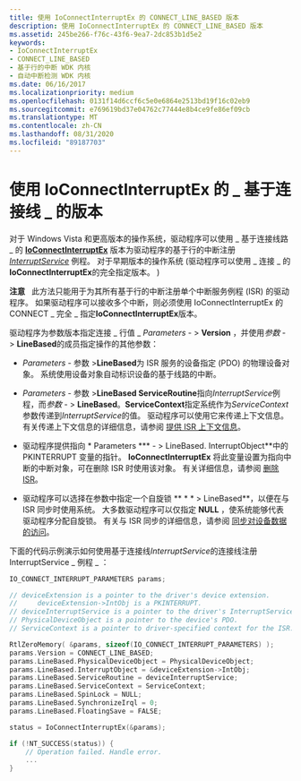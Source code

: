 ```yaml
---
title: 使用 IoConnectInterruptEx 的 CONNECT_LINE_BASED 版本
description: 使用 IoConnectInterruptEx 的 CONNECT_LINE_BASED 版本
ms.assetid: 245be266-f76c-43f6-9ea7-2dc853b1d5e2
keywords:
- IoConnectInterruptEx
- CONNECT_LINE_BASED
- 基于行的中断 WDK 内核
- 自动中断检测 WDK 内核
ms.date: 06/16/2017
ms.localizationpriority: medium
ms.openlocfilehash: 0131f14d6ccf6c5e0e6864e2513bd19f16c02eb9
ms.sourcegitcommit: e769619bd37e04762c77444e8b4ce9fe86ef09cb
ms.translationtype: MT
ms.contentlocale: zh-CN
ms.lasthandoff: 08/31/2020
ms.locfileid: "89187703"
---
```

# <a name="using-the-connect_line_based-version-of-ioconnectinterruptex"></a>使用 IoConnectInterruptEx 的 \_ 基于连接线 \_ 的版本


对于 Windows Vista 和更高版本的操作系统，驱动程序可以使用 \_ 基于连接线路 \_ 的 [**IoConnectInterruptEx**](/windows-hardware/drivers/ddi/wdm/nf-wdm-ioconnectinterruptex) 版本为驱动程序的基于行的中断注册 [*InterruptService*](/windows-hardware/drivers/ddi/wdm/nc-wdm-kservice_routine) 例程。 对于早期版本的操作系统 (驱动程序可以使用 \_ 连接 \_ 的 **IoConnectInterruptEx**的完全指定版本。 ) 

**注意**   此方法只能用于为其所有基于行的中断注册单个中断服务例程 (ISR) 的驱动程序。 如果驱动程序可以接收多个中断，则必须使用 IoConnectInterruptEx 的 CONNECT \_ 完全 \_ 指定**IoConnectInterruptEx**版本。

 

驱动程序为参数版本指定连接 \_ 行值 \_ *Parameters* - &gt; **Version** ，并使用*参数* - &gt; **LineBased**的成员指定操作的其他参数：

-   *Parameters* - 参数 &gt;**LineBased**为 ISR 服务的设备指定 (PDO) 的物理设备对象。 系统使用设备对象自动标识设备的基于线路的中断。

-   *Parameters* - 参数 &gt;**LineBased ServiceRoutine**指向*InterruptService*例程，而*参数* - &gt; **LineBased**。**ServiceContext**指定系统作为*ServiceContext*参数传递到*InterruptService*的值。 驱动程序可以使用它来传递上下文信息。 有关传递上下文信息的详细信息，请参阅 [提供 ISR 上下文信息](providing-isr-context-information.md)。

-   驱动程序提供指向 * Parameters *** - &gt; LineBased. InterruptObject**中的 PKINTERRUPT 变量的指针。 **IoConnectInterruptEx** 将此变量设置为指向中断的中断对象，可在删除 ISR 时使用该对象。 有关详细信息，请参阅 [删除 ISR](removing-an-isr.md)。

-   驱动程序可以选择在参数中指定一个自旋锁 ** * * &gt; LineBased**，以便在与 ISR 同步时使用系统。 大多数驱动程序可以仅指定 **NULL** ，使系统能够代表驱动程序分配自旋锁。 有关与 ISR 同步的详细信息，请参阅 [同步对设备数据的访问](synchronizing-access-to-device-data.md)。

下面的代码示例演示如何使用基于连接线*InterruptService*的连接线注册 InterruptService \_ 例程 \_ ：

```cpp
IO_CONNECT_INTERRUPT_PARAMETERS params;

// deviceExtension is a pointer to the driver's device extension. 
//     deviceExtension->IntObj is a PKINTERRUPT.
// deviceInterruptService is a pointer to the driver's InterruptService routine.
// PhysicalDeviceObject is a pointer to the device's PDO. 
// ServiceContext is a pointer to driver-specified context for the ISR.

RtlZeroMemory( &params, sizeof(IO_CONNECT_INTERRUPT_PARAMETERS) );
params.Version = CONNECT_LINE_BASED;
params.LineBased.PhysicalDeviceObject = PhysicalDeviceObject;
params.LineBased.InterruptObject = &deviceExtension->IntObj;
params.LineBased.ServiceRoutine = deviceInterruptService;
params.LineBased.ServiceContext = ServiceContext;
params.LineBased.SpinLock = NULL;
params.LineBased.SynchronizeIrql = 0;
params.LineBased.FloatingSave = FALSE;

status = IoConnectInterruptEx(&params);

if (!NT_SUCCESS(status)) {
    // Operation failed. Handle error.
    ...
}
```

 

